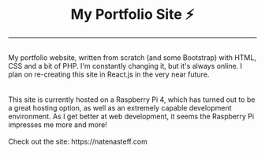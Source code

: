 #    <center> My Portfolio Site  ⚡️

___
<br/>
My portfolio website, written from scratch (and some Bootstrap) with 
HTML, CSS and a bit of PHP. I'm constantly changing it, but it's always
online. I plan on re-creating this site in React.js in the very near
future. <br>
<br/>
<br/>
This site is currently hosted on a Raspberry Pi 4, which has turned out 
to be a great hosting option, as well as an extremely capable development
environment. As I get better at web development, it seems the Raspberry Pi
impresses me more and more!
<br/>
<br/>
Check out the site:
https://natenasteff.com



